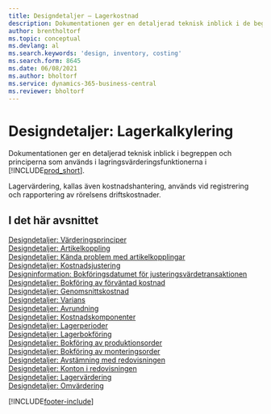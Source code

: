 ```yaml
---
title: Designdetaljer – Lagerkostnad
description: Dokumentationen ger en detaljerad teknisk inblick i de begrepp och principer som används i lagervärderingsfunktionerna i Business Central.
author: brentholtorf
ms.topic: conceptual
ms.devlang: al
ms.search.keywords: 'design, inventory, costing'
ms.search.form: 8645
ms.date: 06/08/2021
ms.author: bholtorf
ms.service: dynamics-365-business-central
ms.reviewer: bholtorf
---
```

# Designdetaljer: Lagerkalkylering

Dokumentationen ger en detaljerad teknisk inblick i begreppen och principerna som används i lagringsvärderingsfunktionerna i [!INCLUDE[prod_short](includes/prod_short.md)].  

Lagervärdering, kallas även kostnadshantering, används vid registrering och rapportering av rörelsens driftskostnader.  

## I det här avsnittet

[Designdetaljer: Värderingsprinciper](design-details-costing-methods.md)  
[Designdetaljer: Artikelkoppling](design-details-item-application.md)  
[Designdetaljer: Kända problem med artikelkopplingar](design-details-inventory-zero-level-open-item-ledger-entries.md)  
[Designdetaljer: Kostnadsjustering](design-details-cost-adjustment.md)  
[Designinformation: Bokföringsdatumet för justeringsvärdetransaktionen](design-details-inventory-adjustment-value-entry-posting-date.md)  
[Designdetaljer: Bokföring av förväntad kostnad](design-details-expected-cost-posting.md)  
[Designdetaljer: Genomsnittskostnad](design-details-average-cost.md)  
[Designdetaljer: Varians](design-details-variance.md)  
[Designdetaljer: Avrundning](design-details-rounding.md)  
[Designdetaljer: Kostnadskomponenter](design-details-cost-components.md)  
[Designdetaljer: Lagerperioder](design-details-inventory-periods.md)  
[Designdetaljer: Lagerbokföring](design-details-inventory-posting.md)  
[Designdetaljer: Bokföring av produktionsorder](design-details-production-order-posting.md)  
[Designdetaljer: Bokföring av monteringsorder](design-details-assembly-order-posting.md)  
[Designdetaljer: Avstämning med redovisningen](design-details-reconciliation-with-the-general-ledger.md)  
[Designdetaljer: Konton i redovisningen](design-details-accounts-in-the-general-ledger.md)  
[Designdetaljer: Lagervärdering](design-details-inventory-valuation.md)  
[Designdetaljer: Omvärdering](design-details-revaluation.md)


[!INCLUDE[footer-include](includes/footer-banner.md)]